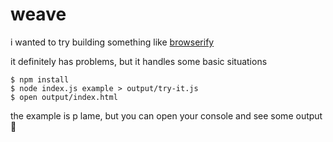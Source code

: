 # weave

i wanted to try building something like [browserify](http://browserify.org/)

it definitely has problems, but it handles some basic situations

```shell
$ npm install
$ node index.js example > output/try-it.js
$ open output/index.html
```

the example is p lame, but you can open your console and see some output :100:
